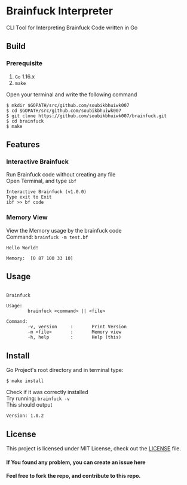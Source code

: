 # Brainfuck Interpreter
CLI Tool for Interpreting Brainfuck Code written in Go<br>
## Build
### Prerequisite
1. `Go` 1.16.x
2. `make`

Open your terminal and write the following command
```shell
$ mkdir $GOPATH/src/github.com/soubikbhuiwk007
$ cd $GOPATH/src/github.com/soubikbhuiwk007
$ git clone https://github.com/soubikbhuiwk007/brainfuck.git
$ cd brainfuck
$ make
```
## Features
### Interactive Brainfuck
Run Brainfuck code without creating any file<br>
Open Terminal, and type `ibf`
```
Interactive Brainfuck (v1.0.0)
Type exit to Exit
ibf >> bf code
```
### Memory View
View the Memory usage by the brainfuck code<br>
Command: ```brainfuck -m test.bf```
```
Hello World!

Memory:  [0 87 100 33 10]
```
## Usage
```

Brainfuck

Usage:
        brainfuck <command> || <file>

Command:
        -v, version     :       Print Version
        -m <file>       :       Memory view
        -h, help        :       Help (this)

```
## Install
Go Project's root directory and in terminal type:
```shell
$ make install
```
Check if it was correctly installed<br>
Try running: ```brainfuck -v```<br>
This should output<br>
```
Version: 1.0.2
```
## License

This project is licensed under MIT License, check out the [LICENSE](./LICENSE) file.

#### If You found any problem, you can create an issue here
#### Feel free to fork the repo, and contribute to this repo.
